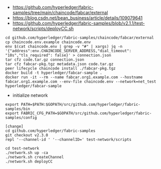 - https://github.com/hyperledger/fabric-samples/tree/main/chaincode/fabcar/external
- https://blog.csdn.net/bean_business/article/details/109079641
- https://github.com/hyperledger/fabric-samples/blob/v2.1.1/test-network/scripts/deployCC.sh
```
cd github.com/hyperledger/fabric-samples/chaincode/fabcar/external
cp chaincode.env.example chaincode.env
env $(cat chaincode.env | grep -v "#" | xargs) jq -n '{"address":env.CHAINCODE_SERVER_ADDRESS,"dial_timeout": "10s","tls_required": false}' > connection.json
tar cfz code.tar.gz connection.json
tar cfz fabcar-pkg.tgz metadata.json code.tar.gz
peer lifecycle chaincode install ./fabcar-pkg.tgz
docker build -t hyperledger/fabcar-sample .
docker run -it --rm --name fabcar.org1.example.com --hostname fabcar.org1.example.com --env-file chaincode.env --network=net_test hyperledger/fabcar-sample

```
- initialize network
```
export PATH=$PATH:$GOPATH/src/github.com/hyperledger/fabric-samples/bin
export FABRIC_CFG_PATH=$GOPATH/src/github.com/hyperledger/fabric-samples/config

[change]
cd github.com/hyperledger/fabric-samples
git checkout v2.3.0
repl '--channel-id ' '--channelID=' test-network/scripts

cd test-network
./network.sh up -ca
./network.sh createChannel
./network.sh deployCC
```
